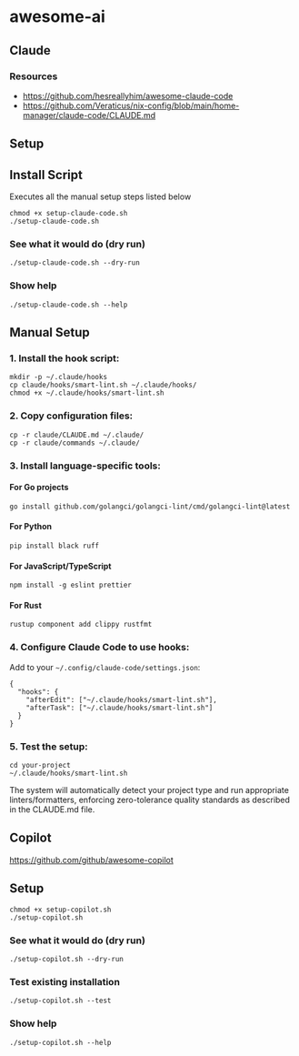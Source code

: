 # awesome-ai


## Claude
### Resources
- https://github.com/hesreallyhim/awesome-claude-code
- https://github.com/Veraticus/nix-config/blob/main/home-manager/claude-code/CLAUDE.md


## Setup
## Install Script
Executes all the manual setup steps listed below
```
chmod +x setup-claude-code.sh
./setup-claude-code.sh
```

  ### See what it would do (dry run)
  ```
  ./setup-claude-code.sh --dry-run
  ```

  ### Show help
  ```
  ./setup-claude-code.sh --help
  ```


 ## Manual Setup
  ### 1. Install the hook script:
  ```
  mkdir -p ~/.claude/hooks
  cp claude/hooks/smart-lint.sh ~/.claude/hooks/
  chmod +x ~/.claude/hooks/smart-lint.sh
  ```
  ### 2. Copy configuration files:
  ```
  cp -r claude/CLAUDE.md ~/.claude/
  cp -r claude/commands ~/.claude/
  ```

  ### 3. Install language-specific tools:
  #### For Go projects
  ```
  go install github.com/golangci/golangci-lint/cmd/golangci-lint@latest
  ```

  #### For Python 
  ```
  pip install black ruff
  ```

  #### For JavaScript/TypeScript
  ```
  npm install -g eslint prettier
  ```
  
  #### For Rust
  ```
  rustup component add clippy rustfmt
  ```

  ### 4. Configure Claude Code to use hooks:
  Add to your `~/.config/claude-code/settings.json`:
  ```
  {
    "hooks": {
      "afterEdit": ["~/.claude/hooks/smart-lint.sh"],
      "afterTask": ["~/.claude/hooks/smart-lint.sh"]
    }
  }
```
  ### 5. Test the setup:
  ```
  cd your-project
  ~/.claude/hooks/smart-lint.sh
  ```

  The system will automatically detect your project type and run appropriate linters/formatters,
  enforcing zero-tolerance quality standards as described in the CLAUDE.md file.

## Copilot
https://github.com/github/awesome-copilot

## Setup
```
chmod +x setup-copilot.sh
./setup-copilot.sh
```
  ### See what it would do (dry run)
  ```
  ./setup-copilot.sh --dry-run
  ```

  ### Test existing installation
  ```
  ./setup-copilot.sh --test
  ```

  ### Show help
  ```
  ./setup-copilot.sh --help
  ```
